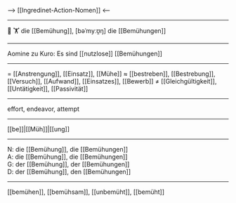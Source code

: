 --> [[Ingredinet-Action-Nomen]] <--

---
🔴 🏋️ die [[Bemühung]], [bəˈmyːʊ̯ŋ]
die [[Bemühungen]]

---
Aomine zu Kuro: Es sind [[nutzlose]] [[Bemühungen]]



---
= [[Anstrengung]], [[Einsatz]], [[Mühe]]
≈ [[bestreben]], [[Bestrebung]], [[Versuch]], [[Aufwand]], [[Einsatzes]], [[Bewerb]]
≠ [[Gleichgültigkeit]], [[Untätigkeit]], [[Passivität]]


---
effort, endeavor, attempt

---
[[be]]|[[Müh]]|[[ung]]

---
N: die [[Bemühung]], die [[Bemühungen]]  
A: die [[Bemühung]], die [[Bemühungen]]  
G: der [[Bemühung]], der [[Bemühungen]]  
D: der [[Bemühung]], den [[Bemühungen]]  

---
[[bemühen]], [[bemühsam]], [[unbemüht]], [[bemüht]]